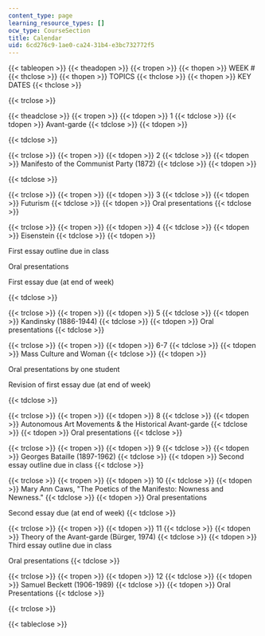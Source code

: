 ```yaml
---
content_type: page
learning_resource_types: []
ocw_type: CourseSection
title: Calendar
uid: 6cd276c9-1ae0-ca24-31b4-e3bc732772f5
---
```


{{< tableopen >}}
{{< theadopen >}}
{{< tropen >}}
{{< thopen >}}
WEEK #
{{< thclose >}}
{{< thopen >}}
TOPICS
{{< thclose >}}
{{< thopen >}}
KEY DATES
{{< thclose >}}

{{< trclose >}}

{{< theadclose >}}
{{< tropen >}}
{{< tdopen >}}
1
{{< tdclose >}}
{{< tdopen >}}
Avant-garde
{{< tdclose >}}
{{< tdopen >}}

{{< tdclose >}}

{{< trclose >}}
{{< tropen >}}
{{< tdopen >}}
2
{{< tdclose >}}
{{< tdopen >}}
Manifesto of the Communist Party (1872)
{{< tdclose >}}
{{< tdopen >}}

{{< tdclose >}}

{{< trclose >}}
{{< tropen >}}
{{< tdopen >}}
3
{{< tdclose >}}
{{< tdopen >}}
Futurism
{{< tdclose >}}
{{< tdopen >}}
Oral presentations
{{< tdclose >}}

{{< trclose >}}
{{< tropen >}}
{{< tdopen >}}
4
{{< tdclose >}}
{{< tdopen >}}
Eisenstein
{{< tdclose >}}
{{< tdopen >}}


First essay outline due in class  
  
Oral presentations  
  
First essay due (at end of week)


{{< tdclose >}}

{{< trclose >}}
{{< tropen >}}
{{< tdopen >}}
5
{{< tdclose >}}
{{< tdopen >}}
Kandinsky (1886-1944)
{{< tdclose >}}
{{< tdopen >}}
Oral presentations
{{< tdclose >}}

{{< trclose >}}
{{< tropen >}}
{{< tdopen >}}
6-7
{{< tdclose >}}
{{< tdopen >}}
Mass Culture and Woman
{{< tdclose >}}
{{< tdopen >}}


Oral presentations by one student  
  
Revision of first essay due (at end of week)


{{< tdclose >}}

{{< trclose >}}
{{< tropen >}}
{{< tdopen >}}
8
{{< tdclose >}}
{{< tdopen >}}
Autonomous Art Movements & the Historical Avant-garde
{{< tdclose >}}
{{< tdopen >}}
Oral presentations
{{< tdclose >}}

{{< trclose >}}
{{< tropen >}}
{{< tdopen >}}
9
{{< tdclose >}}
{{< tdopen >}}
Georges Bataille (1897-1962)
{{< tdclose >}}
{{< tdopen >}}
Second essay outline due in class
{{< tdclose >}}

{{< trclose >}}
{{< tropen >}}
{{< tdopen >}}
10
{{< tdclose >}}
{{< tdopen >}}
Mary Ann Caws, "The Poetics of the Manifesto: Nowness and Newness."
{{< tdclose >}}
{{< tdopen >}}
Oral presentations  
  
Second essay due (at end of week)
{{< tdclose >}}

{{< trclose >}}
{{< tropen >}}
{{< tdopen >}}
11
{{< tdclose >}}
{{< tdopen >}}
Theory of the Avant-garde (Bürger, 1974)
{{< tdclose >}}
{{< tdopen >}}
Third essay outline due in class  
  
Oral presentations
{{< tdclose >}}

{{< trclose >}}
{{< tropen >}}
{{< tdopen >}}
12
{{< tdclose >}}
{{< tdopen >}}
Samuel Beckett (1906-1989)
{{< tdclose >}}
{{< tdopen >}}
Oral Presentations
{{< tdclose >}}

{{< trclose >}}

{{< tableclose >}}